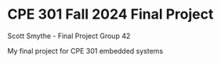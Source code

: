 # CPE 301 Fall 2024 Final Project

Scott Smythe - Final Project Group 42

My final project for CPE 301 embedded systems
